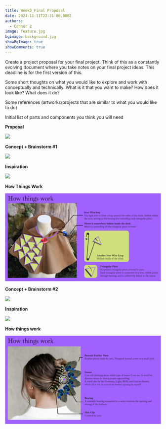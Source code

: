 ```yaml
---
title: Week3_Final Proposal
date: 2024-11-11T22:31:00.000Z
authors:
  - Connor Z
image: feature.jpg
bgimage: background.jpg
showBgImage: true
showComments: true
---
```

Create a project proposal for your final project. Think of this as a constantly evolving document where you take notes on your final project ideas. This deadline is for the first version of this.

Some short thoughts on what you would like to explore and work with conceptually and technically. What is it that you want to make? How does it look like? What does it do?

Some references (artworks/projects that are similar to what you would like to do)

Initial list of parts and components you think you will need

**Proposal** 

![](proposal.png)

**Concept + Brainstorm #1**

![](concept-brainstorm.png)

**Inspiration**

![](inspiration.png)

**How Things Work**

![](how-things-work.png)





**Concept + Brainstorm #2**

![](concept-brainstorm.png)



**Inspiration**

![](inspiration-1-.png)



**How things work**

![](inspiration-2-.png)
